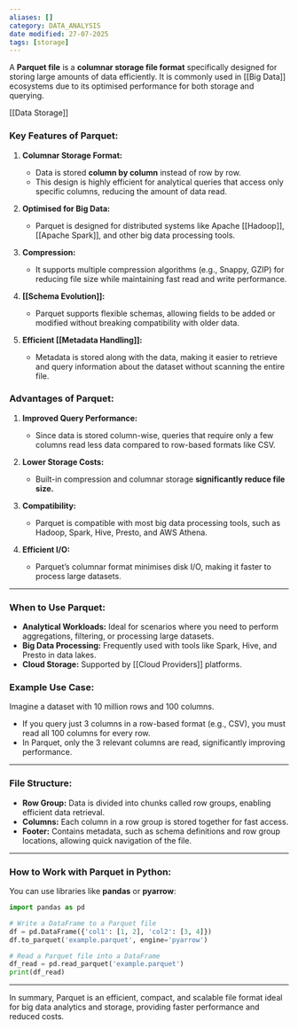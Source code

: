 ```yaml
---
aliases: []
category: DATA_ANALYSIS
date modified: 27-07-2025
tags: [storage]
---
```

A **Parquet file** is a **columnar storage file format** specifically designed for storing large amounts of data efficiently. It is commonly used in [[Big Data]] ecosystems due to its optimised performance for both storage and querying.

[[Data Storage]]
### Key Features of Parquet:

1. **Columnar Storage Format:**
    - Data is stored **column by column** instead of row by row.
    - This design is highly efficient for analytical queries that access only specific columns, reducing the amount of data read.
      
2. **Optimised for Big Data:**
    - Parquet is designed for distributed systems like Apache [[Hadoop]], [[Apache Spark]], and other big data processing tools.
      
3. **Compression:**
    - It supports multiple compression algorithms (e.g., Snappy, GZIP) for reducing file size while maintaining fast read and write performance.
      
4. **[[Schema Evolution]]:**
    - Parquet supports flexible schemas, allowing fields to be added or modified without breaking compatibility with older data.
      
5. **Efficient [[Metadata Handling]]:**
    - Metadata is stored along with the data, making it easier to retrieve and query information about the dataset without scanning the entire file.

### Advantages of Parquet:

1. **Improved Query Performance:**
    - Since data is stored column-wise, queries that require only a few columns read less data compared to row-based formats like CSV.
      
2. **Lower Storage Costs:**
    - Built-in compression and columnar storage **significantly reduce file size.**
      
3. **Compatibility:**
    - Parquet is compatible with most big data processing tools, such as Hadoop, Spark, Hive, Presto, and AWS Athena.

1. **Efficient I/O:**
    - Parquet’s columnar format minimises disk I/O, making it faster to process large datasets.

---

### When to Use Parquet:
- **Analytical Workloads:** Ideal for scenarios where you need to perform aggregations, filtering, or processing large datasets.
- **Big Data Processing:** Frequently used with tools like Spark, Hive, and Presto in data lakes.
- **Cloud Storage:** Supported by [[Cloud Providers]] platforms.

### Example Use Case:

Imagine a dataset with 10 million rows and 100 columns.

- If you query just 3 columns in a row-based format (e.g., CSV), you must read all 100 columns for every row.
- In Parquet, only the 3 relevant columns are read, significantly improving performance.

---

### File Structure:

- **Row Group:** Data is divided into chunks called row groups, enabling efficient data retrieval.
- **Columns:** Each column in a row group is stored together for fast access.
- **Footer:** Contains metadata, such as schema definitions and row group locations, allowing quick navigation of the file.

---

### How to Work with Parquet in Python:

You can use libraries like **pandas** or **pyarrow**:

```python
import pandas as pd

# Write a DataFrame to a Parquet file
df = pd.DataFrame({'col1': [1, 2], 'col2': [3, 4]})
df.to_parquet('example.parquet', engine='pyarrow')

# Read a Parquet file into a DataFrame
df_read = pd.read_parquet('example.parquet')
print(df_read)
```

---

In summary, Parquet is an efficient, compact, and scalable file format ideal for big data analytics and storage, providing faster performance and reduced costs.